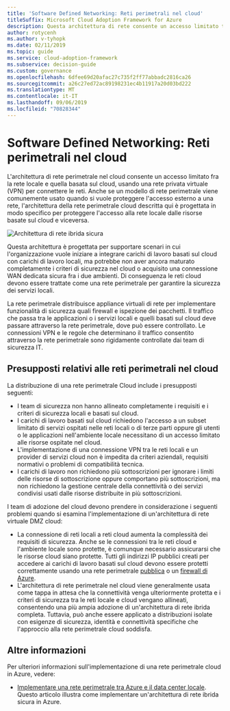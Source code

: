 ```yaml
---
title: 'Software Defined Networking: Reti perimetrali nel cloud'
titleSuffix: Microsoft Cloud Adoption Framework for Azure
description: Questa architettura di rete consente un accesso limitato tra le reti locali e basate sul cloud.
author: rotycenh
ms.author: v-tyhopk
ms.date: 02/11/2019
ms.topic: guide
ms.service: cloud-adoption-framework
ms.subservice: decision-guide
ms.custom: governance
ms.openlocfilehash: 6dfee69d20afac27c735f2ff77abbadc2816ca26
ms.sourcegitcommit: a26c27ed72ac89198231ec4b11917a20d03bd222
ms.translationtype: MT
ms.contentlocale: it-IT
ms.lasthandoff: 09/06/2019
ms.locfileid: "70828344"
---
```

# <a name="software-defined-networking-cloud-dmz"></a>Software Defined Networking: Reti perimetrali nel cloud

L'architettura di rete perimetrale nel cloud consente un accesso limitato fra la rete locale e quella basata sul cloud, usando una rete privata virtuale (VPN) per connettere le reti. Anche se un modello di rete perimetrale viene comunemente usato quando si vuole proteggere l'accesso esterno a una rete, l'architettura della rete perimetrale cloud descritta qui è progettata in modo specifico per proteggere l'accesso alla rete locale dalle risorse basate sul cloud e viceversa.

![Architettura di rete ibrida sicura](https://docs.microsoft.com/azure/architecture/reference-architectures/dmz/images/dmz-private.png)

Questa architettura è progettata per supportare scenari in cui l'organizzazione vuole iniziare a integrare carichi di lavoro basati sul cloud con carichi di lavoro locali, ma potrebbe non aver ancora maturato completamente i criteri di sicurezza nel cloud o acquisito una connessione WAN dedicata sicura fra i due ambienti. Di conseguenza le reti cloud devono essere trattate come una rete perimetrale per garantire la sicurezza dei servizi locali.

La rete perimetrale distribuisce appliance virtuali di rete per implementare funzionalità di sicurezza quali firewall e ispezione dei pacchetti. Il traffico che passa tra le applicazioni o i servizi locali e quelli basati sul cloud deve passare attraverso la rete perimetrale, dove può essere controllato. Le connessioni VPN e le regole che determinano il traffico consentito attraverso la rete perimetrale sono rigidamente controllate dai team di sicurezza IT.

## <a name="cloud-dmz-assumptions"></a>Presupposti relativi alle reti perimetrali nel cloud

La distribuzione di una rete perimetrale Cloud include i presupposti seguenti:

- I team di sicurezza non hanno allineato completamente i requisiti e i criteri di sicurezza locali e basati sul cloud.
- I carichi di lavoro basati sul cloud richiedono l'accesso a un subset limitato di servizi ospitati nelle reti locali o di terze parti oppure gli utenti o le applicazioni nell'ambiente locale necessitano di un accesso limitato alle risorse ospitate nel cloud.
- L'implementazione di una connessione VPN tra le reti locali e un provider di servizi cloud non è impedita da criteri aziendali, requisiti normativi o problemi di compatibilità tecnica.
- I carichi di lavoro non richiedono più sottoscrizioni per ignorare i limiti delle risorse di sottoscrizione oppure comportano più sottoscrizioni, ma non richiedono la gestione centrale della connettività o dei servizi condivisi usati dalle risorse distribuite in più sottoscrizioni.

I team di adozione del cloud devono prendere in considerazione i seguenti problemi quando si esamina l'implementazione di un'architettura di rete virtuale DMZ cloud:

- La connessione di reti locali a reti cloud aumenta la complessità dei requisiti di sicurezza. Anche se le connessioni tra le reti cloud e l'ambiente locale sono protette, è comunque necessario assicurarsi che le risorse cloud siano protette. Tutti gli indirizzi IP pubblici creati per accedere ai carichi di lavoro basati sul cloud devono essere protetti correttamente usando una rete perimetrale [pubblica](/azure/architecture/reference-architectures/dmz/secure-vnet-dmz) o un [firewall di Azure](/azure/firewall).
- L'architettura di rete perimetrale nel cloud viene generalmente usata come tappa in attesa che la connettività venga ulteriormente protetta e i criteri di sicurezza tra le reti locale e cloud vengano allineati, consentendo una più ampia adozione di un'architettura di rete ibrida completa. Tuttavia, può anche essere applicato a distribuzioni isolate con esigenze di sicurezza, identità e connettività specifiche che l'approccio alla rete perimetrale cloud soddisfa.

## <a name="learn-more"></a>Altre informazioni

Per ulteriori informazioni sull'implementazione di una rete perimetrale cloud in Azure, vedere:

- [Implementare una rete perimetrale tra Azure e il data center locale](https://docs.microsoft.com/azure/architecture/reference-architectures/dmz/secure-vnet-hybrid). Questo articolo illustra come implementare un'architettura di rete ibrida sicura in Azure.
